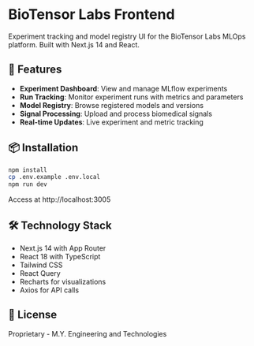 # BioTensor Labs Frontend

Experiment tracking and model registry UI for the BioTensor Labs MLOps platform. Built with Next.js 14 and React.

## 🚀 Features

- **Experiment Dashboard**: View and manage MLflow experiments
- **Run Tracking**: Monitor experiment runs with metrics and parameters
- **Model Registry**: Browse registered models and versions
- **Signal Processing**: Upload and process biomedical signals
- **Real-time Updates**: Live experiment and metric tracking

## 📦 Installation

```bash
npm install
cp .env.example .env.local
npm run dev
```

Access at http://localhost:3005

## 🛠 Technology Stack

- Next.js 14 with App Router
- React 18 with TypeScript
- Tailwind CSS
- React Query
- Recharts for visualizations
- Axios for API calls

## 📝 License

Proprietary - M.Y. Engineering and Technologies

